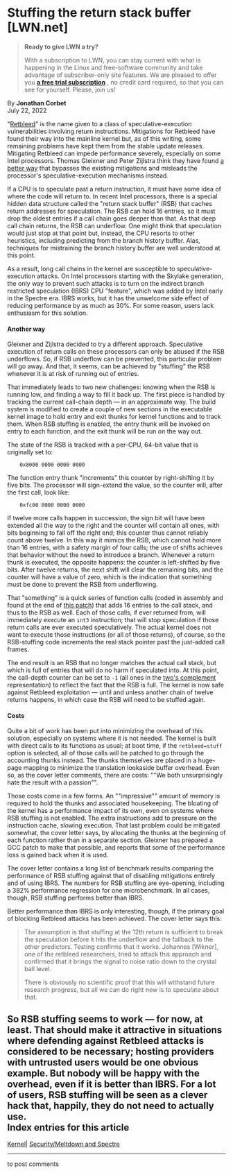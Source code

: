 # Stuffing the return stack buffer [LWN.net]

> **Ready to give LWN a try?**
> 
> With a subscription to LWN, you can stay current with what is happening in the Linux and free-software community and take advantage of subscriber-only site features. We are pleased to offer you **[a free trial subscription](https://lwn.net/Promo/nst-trial/claim)** , no credit card required, so that you can see for yourself. Please, join us! 

By **Jonathan Corbet**  
July 22, 2022 

"[Retbleed](https://comsec.ethz.ch/research/microarch/retbleed/)" is the name given to a class of speculative-execution vulnerabilities involving return instructions. Mitigations for Retbleed have found their way into the mainline kernel but, as of this writing, some remaining problems have kept them from the stable update releases. Mitigating Retbleed can impede performance severely, especially on some Intel processors. Thomas Gleixner and Peter Zijlstra think they have found [a better way](/ml/linux-kernel/20220716230344.239749011@linutronix.de/) that bypasses the existing mitigations and misleads the processor's speculative-execution mechanisms instead. 

If a CPU is to speculate past a return instruction, it must have some idea of where the code will return to. In recent Intel processors, there is a special hidden data structure called the "return stack buffer" (RSB) that caches return addresses for speculation. The RSB can hold 16 entries, so it must drop the oldest entries if a call chain goes deeper than that. As that deep call chain returns, the RSB can underflow. One might think that speculation would just stop at that point but, instead, the CPU resorts to other heuristics, including predicting from the branch history buffer. Alas, techniques for mistraining the branch history buffer are well understood at this point. 

As a result, long call chains in the kernel are susceptible to speculative-execution attacks. On Intel processors starting with the Skylake generation, the only way to prevent such attacks is to turn on the indirect branch restricted speculation (IBRS) CPU "feature", which was added by Intel early in the Spectre era. IBRS works, but it has the unwelcome side effect of reducing performance by as much as 30%. For some reason, users lack enthusiasm for this solution. 

#### Another way

Gleixner and Zijlstra decided to try a different approach. Speculative execution of return calls on these processors can only be abused if the RSB underflows. So, if RSB underflow can be prevented, this particular problem will go away. And that, it seems, can be achieved by "stuffing" the RSB whenever it is at risk of running out of entries. 

That immediately leads to two new challenges: knowing when the RSB is running low, and finding a way to fill it back up. The first piece is handled by tracking the current call-chain depth — in an approximate way. The build system is modified to create a couple of new sections in the executable kernel image to hold entry and exit thunks for kernel functions and to track them. When RSB stuffing is enabled, the entry thunk will be invoked on entry to each function, and the exit thunk will be run on the way out. 

The state of the RSB is tracked with a per-CPU, 64-bit value that is originally set to: 
    
    
        0x8000 0000 0000 0000
    

The function entry thunk "increments" this counter by right-shifting it by five bits. The processor will sign-extend the value, so the counter will, after the first call, look like: 
    
    
        0xfc00 0000 0000 0000
    

If twelve more calls happen in succession, the sign bit will have been extended all the way to the right and the counter will contain all ones, with bits beginning to fall off the right end; this counter thus cannot reliably count above twelve. In this way it mimics the RSB, which cannot hold more than 16 entries, with a safety margin of four calls; the use of shifts achieves that behavior without the need to introduce a branch. Whenever a return thunk is executed, the opposite happens: the counter is left-shifted by five bits. After twelve returns, the next shift will clear the remaining bits, and the counter will have a value of zero, which is the indication that something must be done to prevent the RSB from underflowing. 

That "something" is a quick series of function calls (coded in assembly and found at the end of [this patch](/ml/linux-kernel/20220716230954.334016834@linutronix.de/)) that adds 16 entries to the call stack, and thus to the RSB as well. Each of those calls, if ever returned from, will immediately execute an `int3` instruction; that will stop speculation if those return calls are ever executed speculatively. The actual kernel does not want to execute those instructions (or all of those returns), of course, so the RSB-stuffing code increments the real stack pointer past the just-added call frames. 

The end result is an RSB that no longer matches the actual call stack, but which is full of entries that will do no harm if speculated into. At this point, the call-depth counter can be set to `-1` (all ones in the [two's complement](https://en.wikipedia.org/wiki/Two%27s_complement) representation) to reflect the fact that the RSB is full. The kernel is now safe against Retbleed exploitation — until and unless another chain of twelve returns happens, in which case the RSB will need to be stuffed again. 

#### Costs

Quite a bit of work has been put into minimizing the overhead of this solution, especially on systems where it is not needed. The kernel is built with direct calls to its functions as usual; at boot time, if the `retbleed=stuff` option is selected, all of those calls will be patched to go through the accounting thunks instead. The thunks themselves are placed in a huge-page mapping to minimize the translation lookaside buffer overhead. Even so, as the cover letter comments, there are costs: ""We both unsurprisingly hate the result with a passion"". 

Those costs come in a few forms. An ""impressive"" amount of memory is required to hold the thunks and associated housekeeping. The bloating of the kernel has a performance impact of its own, even on systems where RSB stuffing is not enabled. The extra instructions add to pressure on the instruction cache, slowing execution. That last problem could be mitigated somewhat, the cover letter says, by allocating the thunks at the beginning of each function rather than in a separate section. Gleixner has prepared a GCC patch to make that possible, and reports that some of the performance loss is gained back when it is used. 

The cover letter contains a long list of benchmark results comparing the performance of RSB stuffing against that of disabling mitigations entirely and of using IBRS. The numbers for RSB stuffing are eye-opening, including a 382% performance regression for one microbenchmark. In all cases, though, RSB stuffing performs better than IBRS. 

Better performance than IBRS is only interesting, though, if the primary goal of blocking Retbleed attacks has been achieved. The cover letter says this: 

> The assumption is that stuffing at the 12th return is sufficient to break the speculation before it hits the underflow and the fallback to the other predictors. Testing confirms that it works. Johannes [Wikner], one of the retbleed researchers, tried to attack this approach and confirmed that it brings the signal to noise ratio down to the crystal ball level. 
> 
> There is obviously no scientific proof that this will withstand future research progress, but all we can do right now is to speculate about that. 

So RSB stuffing seems to work — for now, at least. That should make it attractive in situations where defending against Retbleed attacks is considered to be necessary; hosting providers with untrusted users would be one obvious example. But nobody will be happy with the overhead, even if it is better than IBRS. For a lot of users, RSB stuffing will be seen as a clever hack that, happily, they do not need to actually use.  
Index entries for this article  
---  
[Kernel](/Kernel/Index)| [Security/Meltdown and Spectre](/Kernel/Index#Security-Meltdown_and_Spectre)  
  


* * *

to post comments 
